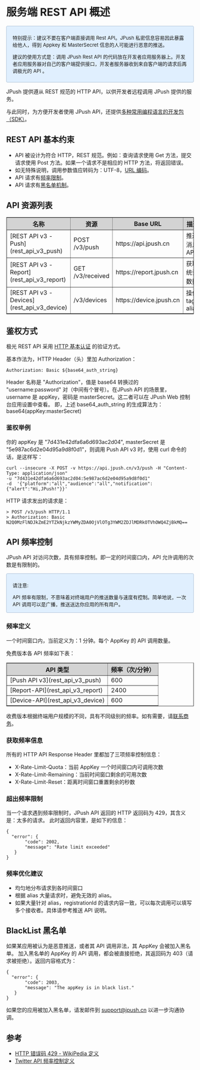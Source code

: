 # 服务端 REST API 概述

<div style="font-size:13px;background: #E0EFFE;border: 1px solid #ACBFD7;border-radius: 3px;padding: 8px 16px; ">
<p>特别提示：建议不要在客户端直接调用 Rest API。JPush 私密信息容易因此暴露给他人，得到 Appkey 和 MasterSecret 信息的人可能进行恶意的推送。
<br>
<p>建议的使用方式是：调用 JPush Rest API 的代码放在开发者应用服务器上。开发者应用服务器对自己的客户端提供接口，开发者服务器收到来自客户端的请求后再调极光的 API 。
</div>


JPush 提供遵从 REST 规范的 HTTP API，以供开发者远程调用 JPush 提供的服务。

与此同时，为方便开发者使用 JPush API，还提供[多种常用编程语言的开发包（SDK）](../../resources/#sdk_1)。


## REST API 基本约束

* API 被设计为符合 HTTP，REST 规范。例如：查询请求使用 Get 方法，提交请求使用 Post 方法。如果一个请求不是相应的 HTTP 方法，将返回错误。
* 如无特殊说明，调用参数值应转码为：UTF-8，[URL 编码](http://zh.wikipedia.org/wiki/%E7%99%BE%E5%88%86%E5%8F%B7%E7%BC%96%E7%A0%81)。
* API 请求有[频率限制](#api_1)。
* API 请求有[黑名单机制](#blacklist)。

## API 资源列表
<div class="table-d" align="center" >
        <table border="1" width = "100%">
                <tr  bgcolor="#D3D3D3" >
                        <th>名称</th>
                        <th>资源</th>
                        <th>Base URL</th>
                        <th>描述</th>
                </tr>
                <tr >
                        <td>[REST API v3 - Push](rest_api_v3_push)</td>
                        <td>POST /v3/push</td>
                        <td>https://api.jpush.cn</td>
                        <td>推送消息 API</td>
                </tr>
                <tr >
                        <td>[REST API v3 - Report](rest_api_v3_report)</td>
                        <td>GET /v3/received</td>
                        <td>https://report.jpush.cn</td>
                        <td>获取统计数据</td>
                </tr>
                <tr >
                        <td>[REST API v3 - Devices](rest_api_v3_device)</td>
                        <td>/v3/devices</td>
                        <td>https://device.jpush.cn</td>
                        <td>操作 tag, alias </td>
                </tr>
        </table>
</div>


## 鉴权方式

极光 REST API 采用 [HTTP 基本认证](http://zh.wikipedia.org/wiki/HTTP%E5%9F%BA%E6%9C%AC%E8%AE%A4%E8%AF%81) 的验证方式。

基本作法为，HTTP Header（头）里加 Authorization：

    Authorization: Basic ${base64_auth_string}

Header 名称是 "Authorization"，值是 base64 转换过的 "username:password" 对（中间有个冒号）。在JPush API 的场景里，username 是 appKey，密码是 masterSecret。这二者可以在 JPush Web 控制台应用设置中查看。
即，上述 base64_auth_string 的生成算法为：base64(appKey:masterSecret)

### 鉴权举例

你的 appKey 是 "7d431e42dfa6a6d693ac2d04", masterSecret 是 "5e987ac6d2e04d95a9d8f0d1"，则调用 Push API v3 时，使用 curl 命令的话，是这样写：

```
curl --insecure -X POST -v https://api.jpush.cn/v3/push -H "Content-Type: application/json"
-u "7d431e42dfa6a6d693ac2d04:5e987ac6d2e04d95a9d8f0d1"
-d  '{"platform":"all","audience":"all","notification":{"alert":"Hi,JPush!"}}'
```

HTTP 请求发出的请求是：

```
> POST /v3/push HTTP/1.1
> Authorization: Basic N2Q0MzFlNDJkZmE2YTZkNjkzYWMyZDA0OjVlOTg3YWM2ZDJlMDRkOTVhOWQ4ZjBkMQ==
```



## API 频率控制

JPush API 对访问次数，具有频率控制。即一定的时间窗口内，API 允许调用的次数是有限制的。

<div style="font-size:13px;background: #E0EFFE;border: 1px solid #ACBFD7;border-radius: 3px;padding: 8px 16px;  padding-bottom: 0;margin-bottom: 0;">
<p>请注意:
	<br>
	<p>API 频率有限制，不意味着对终端用户的推送数量与速度有控制。简单地说，一次 API 调用可以是广播，推送送达你应用的所有用户。
</div>


### 频率定义

一个时间窗口内，当前定义为：1 分钟。每个 AppKey 的 API 调用数量。

免费版本各 API 频率如下表：
<div class="table-d" align="center" >
        <table border="1" width = "100%">
                <tr  bgcolor="#D3D3D3" >
                        <th>API 类型</th>
                        <th>频率（次/分钟）</th>
                </tr>
                <tr >
                        <td>[Push API v3](rest_api_v3_push)</td>
                        <td>600</td>
                </tr>
                <tr >
                        <td>[Report-API](rest_api_v3_report)</td>
                        <td>2400</td>
                </tr>
                <tr >
                        <td>[Device-API](rest_api_v3_device)</td>
                        <td>600</td>
                </tr>
        </table>
</div>

收费版本根据终端用户规模的不同，具有不同级别的频率。如有需要，请[联系商务](https://www.jiguang.cn/accounts/business_contact?fromPage=push_doc)。

### 获取频率信息

所有的 HTTP API Response Header 里都加了三项频率控制信息：

+ X-Rate-Limit-Quota：当前 AppKey 一个时间窗口内可调用次数
+ X-Rate-Limit-Remaining：当前时间窗口剩余的可用次数
+ X-Rate-Limit-Reset：距离时间窗口重置剩余的秒数

### 超出频率限制

当一个请求遇到频率限制时，JPush API 返回的 HTTP 返回码为 429，其含义是：太多的请求。
此时返回内容里，是如下的信息：

	{
	  "error": {
	       "code": 2002, 
	       "message": "Rate limit exceeded"
	   }
	}

### 频率优化建议

+ 均匀地分布请求到各时间窗口
+ 根据 alias 大量请求时，避免无效的 alias。
+ 如果大量针对 alias，registrationId 的请求内容一致，可以每次调用可以填写多个接收者。具体请参考推送 API 说明。




## BlackList 黑名单

如果某应用被认为是恶意推送，或者其 API 调用非法，其 AppKey 会被加入黑名单。
加入黑名单的 AppKey 的 API 调用，都会被直接拒绝，其返回码为 403（请求被拒绝）。返回内容格式为：

	{
	  "error": {
	       "code": 2003,
	       "message": "The appKey is in black list."
	   }
	}

如果您的应用被加入黑名单，请发邮件到 [support@jpush.cn](mailto:support@jpush.cn) 以进一步沟通协调。

## 参考

+ [HTTP 错误码 429  - WikiPedia 定义](http://en.wikipedia.org/wiki/List_of_HTTP_status_codes#4xx_Client_Error)
+ [Twitter API 频率控制定义](https://developer.twitter.com/en/docs/basics/rate-limiting)

